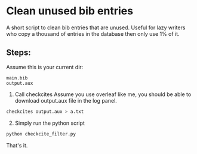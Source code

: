 # Clean unused bib entries
A short script to clean bib entries that are unused. Useful for lazy writers who copy a thousand of entries in the database then only use 1% of it.

## Steps:
Assume this is your current dir:
```
main.bib
output.aux
```

1. Call checkcites
Assume you use overleaf like me, you should be able to download output.aux file in the log panel. 
```bash
checkcites output.aux > a.txt
```

2. Simply run the python script
```bash
python checkcite_filter.py
```

That's it. 
